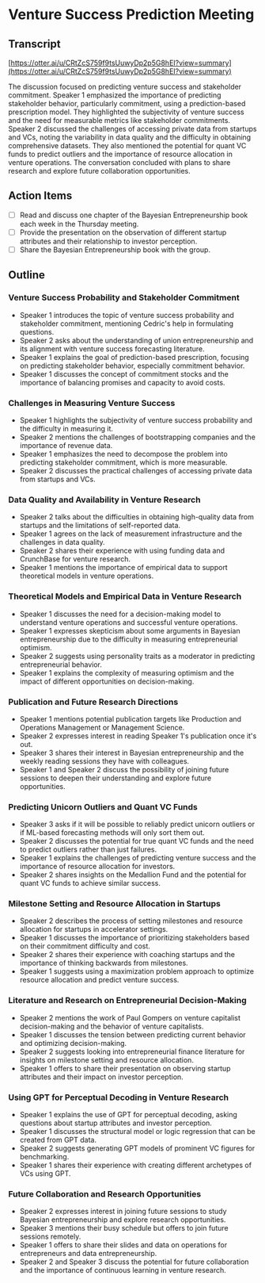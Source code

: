 # Venture Success Prediction Meeting

## Transcript

[https://otter.ai/u/CRtZcS759f9tsUuwyDp2p5G8hEI?view=summary](https://otter.ai/u/CRtZcS759f9tsUuwyDp2p5G8hEI?view=summary)

The discussion focused on predicting venture success and stakeholder commitment. Speaker 1 emphasized the importance of predicting stakeholder behavior, particularly commitment, using a prediction-based prescription model. They highlighted the subjectivity of venture success and the need for measurable metrics like stakeholder commitments. Speaker 2 discussed the challenges of accessing private data from startups and VCs, noting the variability in data quality and the difficulty in obtaining comprehensive datasets. They also mentioned the potential for quant VC funds to predict outliers and the importance of resource allocation in venture operations. The conversation concluded with plans to share research and explore future collaboration opportunities.

## Action Items

- [ ] Read and discuss one chapter of the Bayesian Entrepreneurship book each week in the Thursday meeting.
- [ ] Provide the presentation on the observation of different startup attributes and their relationship to investor perception.
- [ ] Share the Bayesian Entrepreneurship book with the group.

## Outline

### Venture Success Probability and Stakeholder Commitment

- Speaker 1 introduces the topic of venture success probability and stakeholder commitment, mentioning Cedric's help in formulating questions.
- Speaker 2 asks about the understanding of union entrepreneurship and its alignment with venture success forecasting literature.
- Speaker 1 explains the goal of prediction-based prescription, focusing on predicting stakeholder behavior, especially commitment behavior.
- Speaker 1 discusses the concept of commitment stocks and the importance of balancing promises and capacity to avoid costs.

### Challenges in Measuring Venture Success

- Speaker 1 highlights the subjectivity of venture success probability and the difficulty in measuring it.
- Speaker 2 mentions the challenges of bootstrapping companies and the importance of revenue data.
- Speaker 1 emphasizes the need to decompose the problem into predicting stakeholder commitment, which is more measurable.
- Speaker 2 discusses the practical challenges of accessing private data from startups and VCs.

### Data Quality and Availability in Venture Research

- Speaker 2 talks about the difficulties in obtaining high-quality data from startups and the limitations of self-reported data.
- Speaker 1 agrees on the lack of measurement infrastructure and the challenges in data quality.
- Speaker 2 shares their experience with using funding data and CrunchBase for venture research.
- Speaker 1 mentions the importance of empirical data to support theoretical models in venture operations.

### Theoretical Models and Empirical Data in Venture Research

- Speaker 1 discusses the need for a decision-making model to understand venture operations and successful venture operations.
- Speaker 1 expresses skepticism about some arguments in Bayesian entrepreneurship due to the difficulty in measuring entrepreneurial optimism.
- Speaker 2 suggests using personality traits as a moderator in predicting entrepreneurial behavior.
- Speaker 1 explains the complexity of measuring optimism and the impact of different opportunities on decision-making.

### Publication and Future Research Directions

- Speaker 1 mentions potential publication targets like Production and Operations Management or Management Science.
- Speaker 2 expresses interest in reading Speaker 1's publication once it's out.
- Speaker 3 shares their interest in Bayesian entrepreneurship and the weekly reading sessions they have with colleagues.
- Speaker 1 and Speaker 2 discuss the possibility of joining future sessions to deepen their understanding and explore future opportunities.

### Predicting Unicorn Outliers and Quant VC Funds

- Speaker 3 asks if it will be possible to reliably predict unicorn outliers or if ML-based forecasting methods will only sort them out.
- Speaker 2 discusses the potential for true quant VC funds and the need to predict outliers rather than just failures.
- Speaker 1 explains the challenges of predicting venture success and the importance of resource allocation for investors.
- Speaker 2 shares insights on the Medallion Fund and the potential for quant VC funds to achieve similar success.

### Milestone Setting and Resource Allocation in Startups

- Speaker 2 describes the process of setting milestones and resource allocation for startups in accelerator settings.
- Speaker 1 discusses the importance of prioritizing stakeholders based on their commitment difficulty and cost.
- Speaker 2 shares their experience with coaching startups and the importance of thinking backwards from milestones.
- Speaker 1 suggests using a maximization problem approach to optimize resource allocation and predict venture success.

### Literature and Research on Entrepreneurial Decision-Making

- Speaker 2 mentions the work of Paul Gompers on venture capitalist decision-making and the behavior of venture capitalists.
- Speaker 1 discusses the tension between predicting current behavior and optimizing decision-making.
- Speaker 2 suggests looking into entrepreneurial finance literature for insights on milestone setting and resource allocation.
- Speaker 1 offers to share their presentation on observing startup attributes and their impact on investor perception.

### Using GPT for Perceptual Decoding in Venture Research

- Speaker 1 explains the use of GPT for perceptual decoding, asking questions about startup attributes and investor perception.
- Speaker 1 discusses the structural model or logic regression that can be created from GPT data.
- Speaker 2 suggests generating GPT models of prominent VC figures for benchmarking.
- Speaker 1 shares their experience with creating different archetypes of VCs using GPT.

### Future Collaboration and Research Opportunities

- Speaker 2 expresses interest in joining future sessions to study Bayesian entrepreneurship and explore research opportunities.
- Speaker 3 mentions their busy schedule but offers to join future sessions remotely.
- Speaker 1 offers to share their slides and data on operations for entrepreneurs and data entrepreneurship.
- Speaker 2 and Speaker 3 discuss the potential for future collaboration and the importance of continuous learning in venture research.